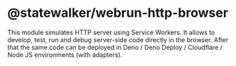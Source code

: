 # @statewalker/webrun-http-browser

This module simulates HTTP server using Service Workers.
It allows to develop, test, run and debug server-side code directly in the browser.
After that the same code can be deployed in Deno / Deno Deploy / Cloudflare / Node JS environments (with adapters).